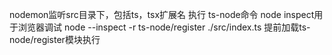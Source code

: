 nodemon监听src目录下，包括ts，tsx扩展名 执行 ts-node命令
node inspect用于浏览器调试
node --inspect -r ts-node/register ./src/index.ts 提前加载ts-node/register模块执行